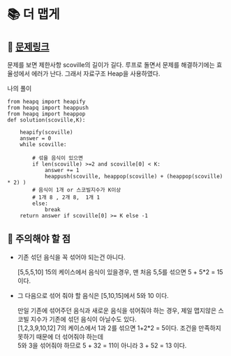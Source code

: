 
# 📚 더 맵게

## 📌 [문제링크](https://school.programmers.co.kr/learn/courses/30/lessons/42626)

문제를 보면 제한사항 scoville의 길이가 길다. 루프로 돌면서 문제를 해결하기에는 효율성에서 에러가 난다. 그래서 자료구조 Heap을 사용하였다.

나의 풀이
```
from heapq import heapify
from heapq import heappush
from heapq import heappop
def solution(scoville,K):
    
    heapify(scoville)
    answer = 0 
    while scoville:
        
        # 섞을 음식이 있으면
        if len(scoville) >=2 and scoville[0] < K:
            answer += 1
            heappush(scoville, heappop(scoville) + (heappop(scoville) * 2) )
        # 음식이 1개 or 스코빌지수가 K이상
        # 1개 8 , 2개 8,  1개 1 
        else:
            break
    return answer if scoville[0] >= K else -1
```

## 📌 주의해야 할 점  

- 기존 섞던 음식을 꼭 섞어야 되는건 아니다.  

  \[5,5,5,10] 15의 케이스에서 음식이 있을경우, 맨 처음 5,5를 섞으면 5 + 5*2 = 15이다.

- 그 다음으로 섞어 줘야 할 음식은 \[5,10,15]에서 5와 10 이다.

  만일 기존에 섞어주던 음식과 새로운 음식을 섞어줘야 하는 경우, 제일 맵지않은 스코빌 지수가 기존에 섞던 음식이 아닐수도 있다.  
\[1,2,3,9,10,12] 7의 케이스에서 1과 2를 섞으면 1+2*2 = 5이다. 조건을 만족하지 못하기 때문에 더 섞어줘야 하는데  
  5와 3을 섞어줘야 하므로 5 + 32 = 11이 아니라 3 + 52 = 13 이다.
